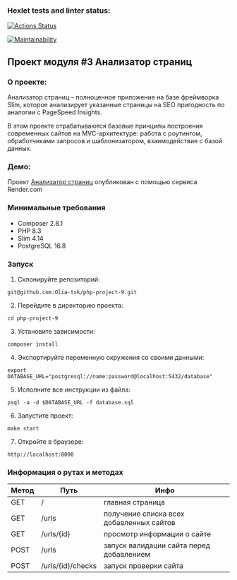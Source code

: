 ### Hexlet tests and linter status:

[![Actions Status](https://github.com/Olia-tsk/php-project-9/actions/workflows/hexlet-check.yml/badge.svg)](https://github.com/Olia-tsk/php-project-9/actions)

[![Maintainability](https://qlty.sh/badges/628a7b41-0810-4e22-9d7c-9f4e6e58695e/maintainability.svg)](https://qlty.sh/gh/Olia-tsk/projects/php-project-9)

## Проект модуля #3 Анализатор страниц

### О проекте:

Анализатор страниц – полноценное приложение на базе фреймворка Slim, которое анализирует указанные страницы на SEO пригодность по аналогии с PageSpeed Insights.

В этом проекте отрабатываются базовые принципы построения современных сайтов на MVC-архитектуре: работа с роутингом, обработчиками запросов и шаблонизатором, взаимодействие с базой данных.

### Демо:

Проект [Анализатор страниц](https://php-project-9-1-bib6.onrender.com) опубликован с помощью сервиса Render.com

### Минимальные требования

- Composer 2.8.1
- PHP 8.3
- Slim 4.14
- PostgreSQL 16.8

### Запуск

1. Склонируйте репозиторий:

```
git@github.com:Olia-tsk/php-project-9.git
```

2. Перейдите в директорию проекта:

```
cd php-project-9
```

3. Установите зависимости:

```
composer install
```

4. Экспортируйте переменную окружения со своими данными:

```
export DATABASE_URL="postgresql://name:password@localhost:5432/database"
```

5. Исполните все инструкции из файла:

```
psql -a -d $DATABASE_URL -f database.sql
```

6. Запустите проект:

```
make start
```

7. Откройте в браузере:

```
http://localhost:8000
```

### Информация о рутах и методах

| Метод | Путь              | Инфо                                     |
| ----- | ----------------- | ---------------------------------------- |
| GET   | /                 | главная страница                         |
| GET   | /urls             | получение списка всех добавленных сайтов |
| GET   | /urls/{id}        | просмотр информации о сайте              |
| POST  | /urls             | запуск валидации сайта перед добавлением |
| POST  | /urls/{id}/checks | запуск проверки сайта                    |
